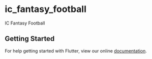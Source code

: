 # ic_fantasy_football

IC Fantasy Football

## Getting Started

For help getting started with Flutter, view our online
[documentation](https://flutter.io/).
